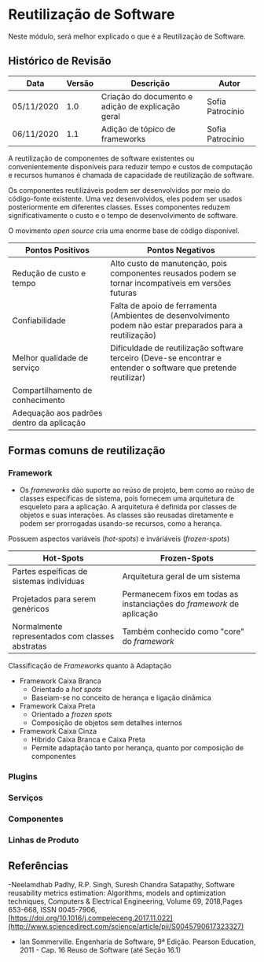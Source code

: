 # Reutilização de Software

Neste módulo, será melhor explicado o que é a Reutilização de Software.

## Histórico de Revisão

| Data | Versão | Descrição | Autor |
|------|--------|-----------|-------|
| 05/11/2020 | 1.0 | Criação do documento e adição de explicação geral | Sofia Patrocínio |
| 06/11/2020 | 1.1 | Adição de tópico de frameworks | Sofia Patrocínio |

A reutilização de componentes de software existentes ou convenientemente disponíveis para reduzir tempo e custos de computação e recursos humanos é chamada de capacidade de reutilização de software. 

Os componentes reutilizáveis ​​podem ser desenvolvidos por meio do código-fonte existente. Uma vez desenvolvidos, eles podem ser usados ​​posteriormente em diferentes classes. Esses componentes reduzem significativamente o custo e o tempo de desenvolvimento de software.

O movimento *open source* cria uma enorme base de código disponível.

| Pontos Positivos | Pontos Negativos |
|-----------|--------------|
| Redução de custo e tempo |  Alto custo de manutenção, pois componentes reusados podem se tornar incompatíveis em versões futuras  |
| Confiabilidade | Falta de apoio de ferramenta (Ambientes de desenvolvimento podem não estar preparados para a reutilização) |
| Melhor qualidade de serviço | Dificuldade de reutilização software terceiro (Deve-se encontrar e entender o software que pretende reutilizar) |
| Compartilhamento de conhecimento | |
| Adequação aos padrões dentro da aplicação | |

## Formas comuns de reutilização

### Framework
- Os *frameworks* dão suporte ao reúso de projeto, bem como ao reúso de classes específicas de sistema, pois fornecem uma arquitetura de esqueleto para a aplicação. A arquitetura é definida por classes de objetos e suas interações. As classes são reusadas diretamente e podem ser prorrogadas usando-se recursos, como a herança.

Possuem aspectos variáveis (*hot-spots*) e inváriáveis (*frozen-spots*)

| Hot-Spots | Frozen-Spots |
|-----------|--------------|
| Partes espeíficas de sistemas individuas |  Arquitetura geral de um sistema  |
| Projetados para serem genéricos | Permanecem fixos em todas as instanciações do *framework* de aplicação |
| Normalmente representados com classes abstratas | Também conhecido como "core" do *framework* |

Classificação de *Frameworks* quanto à Adaptação

- Framework Caixa Branca
    - Orientado a *hot spots*
    - Baseiam-se no conceito de herança e ligação dinâmica
- Framework Caixa Preta
    - Orientado a *frozen spots*
    - Composição de objetos sem detalhes internos
- Framework Caixa Cinza
    - Híbrido Caixa Branca e Caixa Preta
    - Permite adaptação tanto por herança, quanto por composição de componentes

### Plugins
### Serviços
### Componentes
### Linhas de Produto

## Referências
-Neelamdhab Padhy, R.P. Singh, Suresh Chandra Satapathy, Software reusability metrics estimation: Algorithms, models and optimization techniques, Computers & Electrical Engineering, Volume 69, 2018,Pages 653-668, ISSN 0045-7906, [https://doi.org/10.1016/j.compeleceng.2017.11.022](http://www.sciencedirect.com/science/article/pii/S0045790617323327)

- Ian Sommerville. Engenharia de Software, 9ª Edição. Pearson Education, 2011 - Cap. 16 Reuso de Software (até Seção 16.1)

